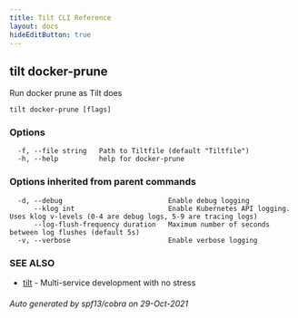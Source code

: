```yaml
---
title: Tilt CLI Reference
layout: docs
hideEditButton: true
---
```

## tilt docker-prune

Run docker prune as Tilt does

```
tilt docker-prune [flags]
```

### Options

```
  -f, --file string   Path to Tiltfile (default "Tiltfile")
  -h, --help          help for docker-prune
```

### Options inherited from parent commands

```
  -d, --debug                          Enable debug logging
      --klog int                       Enable Kubernetes API logging. Uses klog v-levels (0-4 are debug logs, 5-9 are tracing logs)
      --log-flush-frequency duration   Maximum number of seconds between log flushes (default 5s)
  -v, --verbose                        Enable verbose logging
```

### SEE ALSO

* [tilt](tilt.html)	 - Multi-service development with no stress

###### Auto generated by spf13/cobra on 29-Oct-2021
